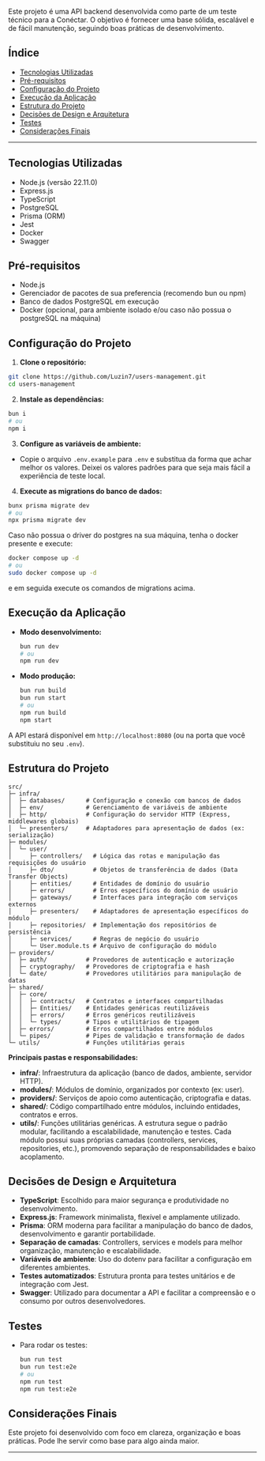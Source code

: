 Este projeto é uma API backend desenvolvida como parte de um teste técnico para a Conéctar. O objetivo é fornecer uma base sólida, escalável e de fácil manutenção, seguindo boas práticas de desenvolvimento.

## Índice

- [Tecnologias Utilizadas](#tecnologias-utilizadas)
- [Pré-requisitos](#pré-requisitos)
- [Configuração do Projeto](#configuração-do-projeto)
- [Execução da Aplicação](#execução-da-aplicação)
- [Estrutura do Projeto](#estrutura-do-projeto)
- [Decisões de Design e Arquitetura](#decisões-de-design-e-arquitetura)
- [Testes](#testes)
- [Considerações Finais](#considerações-finais)

---

## Tecnologias Utilizadas

- Node.js (versão 22.11.0)
- Express.js
- TypeScript
- PostgreSQL
- Prisma (ORM)
- Jest
- Docker
- Swagger

## Pré-requisitos

- Node.js
- Gerenciador de pacotes de sua preferencia (recomendo bun ou npm)
- Banco de dados PostgreSQL em execução
- Docker (opcional, para ambiente isolado e/ou caso não possua o postgreSQL na máquina)

## Configuração do Projeto

1. **Clone o repositório:**

```bash
git clone https://github.com/Luzin7/users-management.git
cd users-management
```

2. **Instale as dependências:**

```bash
bun i
# ou
npm i
```

3. **Configure as variáveis de ambiente:**

- Copie o arquivo `.env.example` para `.env` e substitua da forma que achar melhor os valores. Deixei os valores padrões para que seja mais fácil a experiência de teste local.

4. **Execute as migrations do banco de dados:**

```bash
bunx prisma migrate dev
# ou
npx prisma migrate dev
```

Caso não possua o driver do postgres na sua máquina, tenha o docker presente e execute:

```bash
docker compose up -d
# ou
sudo docker compose up -d
```

e em seguida execute os comandos de migrations acima.

## Execução da Aplicação

- **Modo desenvolvimento:**

  ```bash
  bun run dev
  # ou
  npm run dev
  ```

- **Modo produção:**

  ```bash
  bun run build
  bun run start
  # ou
  npm run build
  npm start
  ```

A API estará disponível em `http://localhost:8080` (ou na porta que você substituiu no seu `.env`).

## Estrutura do Projeto

```
src/
├─ infra/
│  ├─ databases/      # Configuração e conexão com bancos de dados
│  ├─ env/            # Gerenciamento de variáveis de ambiente
│  ├─ http/           # Configuração do servidor HTTP (Express, middlewares globais)
│  └─ presenters/     # Adaptadores para apresentação de dados (ex: serialização)
├─ modules/
│  └─ user/
│     ├─ controllers/   # Lógica das rotas e manipulação das requisições do usuário
│     ├─ dto/           # Objetos de transferência de dados (Data Transfer Objects)
│     ├─ entities/      # Entidades de domínio do usuário
│     ├─ errors/        # Erros específicos do domínio de usuário
│     ├─ gateways/      # Interfaces para integração com serviços externos
│     ├─ presenters/    # Adaptadores de apresentação específicos do módulo
│     ├─ repositories/  # Implementação dos repositórios de persistência
│     ├─ services/      # Regras de negócio do usuário
│     └─ User.module.ts # Arquivo de configuração do módulo
├─ providers/
│  ├─ auth/           # Provedores de autenticação e autorização
│  ├─ cryptography/   # Provedores de criptografia e hash
│  └─ date/           # Provedores utilitários para manipulação de datas
├─ shared/
│  ├─ core/
│  │  ├─ contracts/   # Contratos e interfaces compartilhadas
│  │  ├─ Entities/    # Entidades genéricas reutilizáveis
│  │  ├─ errors/      # Erros genéricos reutilizáveis
│  │  └─ types/       # Tipos e utilitários de tipagem
│  ├─ errors/         # Erros compartilhados entre módulos
│  └─ pipes/          # Pipes de validação e transformação de dados
└─ utils/             # Funções utilitárias gerais
```

**Principais pastas e responsabilidades:**

- **infra/**: Infraestrutura da aplicação (banco de dados, ambiente, servidor HTTP).
- **modules/**: Módulos de domínio, organizados por contexto (ex: user).
- **providers/**: Serviços de apoio como autenticação, criptografia e datas.
- **shared/**: Código compartilhado entre módulos, incluindo entidades, contratos e erros.
- **utils/**: Funções utilitárias genéricas.
  A estrutura segue o padrão modular, facilitando a escalabilidade, manutenção e testes. Cada módulo possui suas próprias camadas (controllers, services, repositories, etc.), promovendo separação de responsabilidades e baixo acoplamento.

## Decisões de Design e Arquitetura

- **TypeScript**: Escolhido para maior segurança e produtividade no desenvolvimento.
- **Express.js**: Framework minimalista, flexível e amplamente utilizado.
- **Prisma**: ORM moderna para facilitar a manipulação do banco de dados, desenvolvimento e garantir portabilidade.
- **Separação de camadas**: Controllers, services e models para melhor organização, manutenção e escalabilidade.
- **Variáveis de ambiente**: Uso do dotenv para facilitar a configuração em diferentes ambientes.
- **Testes automatizados**: Estrutura pronta para testes unitários e de integração com Jest.
- **Swagger**: Utilizado para documentar a API e facilitar a compreensão e o consumo por outros desenvolvedores.

## Testes

- Para rodar os testes:
  ```bash
  bun run test
  bun run test:e2e
  # ou
  npm run test
  npm run test:e2e
  ```

## Considerações Finais

Este projeto foi desenvolvido com foco em clareza, organização e boas práticas. Pode lhe servir como base para algo ainda maior.

---
